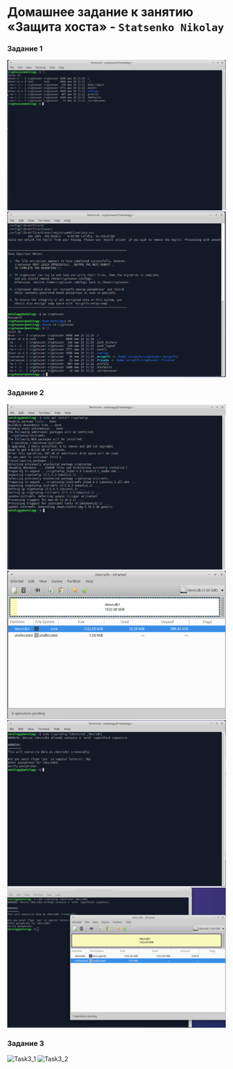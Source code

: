 # Домашнее задание к занятию «Защита хоста» - `Statsenko Nikolay`

### Задание 1

![Task1_1](https://raw.githubusercontent.com/Pookson/sys-pattern-homework/main/img/13.2/security_task1_1.png)
![Task1_2](https://raw.githubusercontent.com/Pookson/sys-pattern-homework/main/img/13.2/security_task1_2.png)

### Задание 2

![Task2_1](https://raw.githubusercontent.com/Pookson/sys-pattern-homework/main/img/13.2/security_task2_1.png)
![Task2_2](https://raw.githubusercontent.com/Pookson/sys-pattern-homework/main/img/13.2/security_task2_2.png)
![Task2_3](https://raw.githubusercontent.com/Pookson/sys-pattern-homework/main/img/13.2/security_task2_3.png)
![Task2_4](https://raw.githubusercontent.com/Pookson/sys-pattern-homework/main/img/13.2/security_task2_4.png)

### Задание 3

![Task3_1]()
![Task3_2]()
